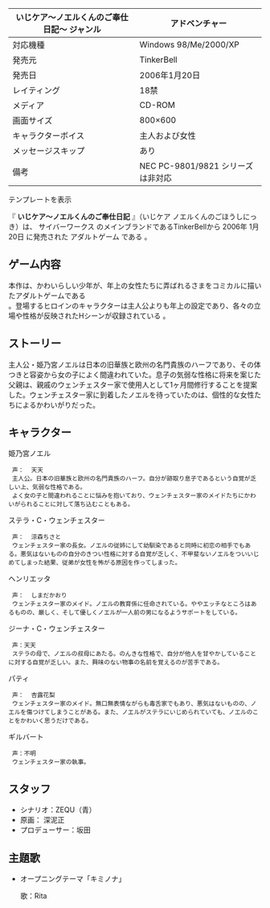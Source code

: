 いじケア〜ノエルくんのご奉仕日記〜  ジャンル  |  アドベンチャー     
---|---  
対応機種  |  Windows 98/Me/2000/XP     
発売元  |  TinkerBell   
発売日  |  2006年1月20日   
レイティング  |  18禁   
メディア  |  CD-ROM     
画面サイズ  |  800×600     
キャラクターボイス  |  主人および女性   
メッセージスキップ  |  あり   
備考  |  NEC PC-9801/9821 シリーズは非対応     
テンプレートを表示  
  
『 **いじケア〜ノエルくんのご奉仕日記** 』（いじケア ノエルくんのごほうしにっき）は、  サイバーワークス
のメインブランドであるTinkerBellから  2006年  1月20日  に発売された  アダルトゲーム  である    。

##  ゲーム内容  

本作は、かわいらしい少年が、年上の女性たちに弄ばれるさまをコミカルに描いたアダルトゲームである  
。登場するヒロインのキャラクターは主人公よりも年上の設定であり、各々の立場や性格が反映されたHシーンが収録されている    。

##  ストーリー  

主人公・姫乃宮ノエルは日本の旧華族と欧州の名門貴族のハーフであり、その体つきと容姿から女の子によく間違われていた。息子の気弱な性格に将来を案じた父親は、親戚のウェンチェスター家で使用人として1ヶ月間修行することを提案した。ウェンチェスター家に到着したノエルを待っていたのは、個性的な女性たちによるかわいがりだった。

##  キャラクター  

姫乃宮ノエル

     声：  天天 
     主人公。日本の旧華族と欧州の名門貴族のハーフ。自分が跡取り息子であるという自覚が乏しい上、気弱な性格である。 
     よく女の子と間違われることに悩みを抱いており、ウェンチェスター家のメイドたちにかわいがられることに対して落ち込むこともある。 
ステラ・C・ウェンチェスター

     声：  涼森ちさと   
     ウェンチェスター家の長女。ノエルの従姉にして幼馴染であると同時に初恋の相手でもある。悪気はないものの自分のきつい性格に対する自覚が乏しく、不甲斐ないノエルをついいじめてしまった結果、従弟が女性を怖がる原因を作ってしまった。 
ヘンリエッタ

     声：  しまだかおり   
     ウェンチェスター家のメイド。ノエルの教育係に任命されている。ややエッチなところはあるものの、厳しく、そして優しくノエルが一人前の男になるようサポートをしている。 
ジーナ・C・ウェンチェスター

     声：天天   
     ステラの母で、ノエルの叔母にあたる。のんきな性格で、自分が他人を甘やかしていることに対する自覚が乏しい。また、興味のない物事の名前を覚えるのが苦手である。 
パティ

     声：  杏露花梨   
     ウェンチェスター家のメイド。無口無表情ながらも毒舌家でもあり、悪気はないものの、ノエルを傷つけてしまうことがある。また、ノエルがステラにいじめられていても、ノエルのことをかわいく思うだけである。 
ギルバート

     声：不明 
     ウェンチェスター家の執事。 

##  スタッフ  

  * シナリオ：ZEQU（青）   
  * 原画：  深泥正     
  * プロデューサー：坂田 

##  主題歌  

  * オープニングテーマ「キミノナ」 

     歌：Rita   

